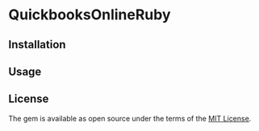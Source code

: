 # QuickbooksOnlineRuby

## Installation

## Usage

## License

The gem is available as open source under the terms of the [MIT License](http://opensource.org/licenses/MIT).
